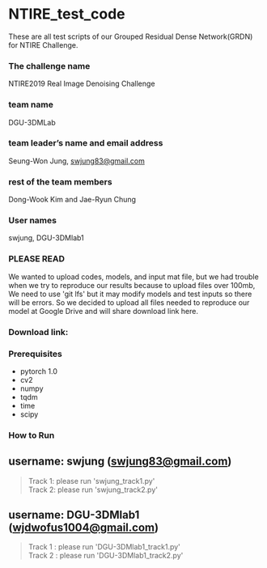 NTIRE_test_code
=============
These are all test scripts of our Grouped Residual Dense Network(GRDN) for NTIRE Challenge.

### The challenge name  
NTIRE2019 Real Image Denoising Challenge  

### team name  
DGU-3DMLab  

### team leader’s name and email address   
Seung-Won Jung, swjung83@gmail.com  

### rest of the team members  
Dong-Wook Kim and Jae-Ryun Chung  

### User names  
swjung, DGU-3DMlab1  

### PLEASE READ
We wanted to upload codes, models, and input mat file, but we had trouble when we try to reproduce our results because
to upload files over 100mb, We need to use 'git lfs' but it may modify models and test inputs so there will be errors. So
we decided to upload all files needed to reproduce our model at Google Drive and will share download link here.

### Download link:

### Prerequisites  
* pytorch 1.0  
* cv2  
* numpy  
* tqdm  
* time  
* scipy  


### How to Run
username: swjung (swjung83@gmail.com)   
-------------
> Track 1: please run 'swjung_track1.py'  
> Track 2: please run 'swjung_track2.py'  

username: DGU-3DMlab1 (wjdwofus1004@gmail.com)  
-------------
> Track 1 : please run 'DGU-3DMlab1_track1.py'  
> Track 2 : please run 'DGU-3DMlab1_track2.py'  

